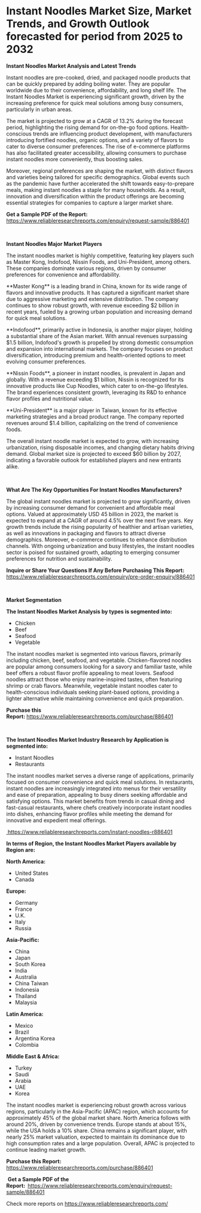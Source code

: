 <p><h1>Instant Noodles Market Size, Market Trends, and Growth Outlook forecasted for period from 2025 to 2032</h1></p><p><strong>Instant Noodles Market Analysis and Latest Trends</strong></p>
<p><p>Instant noodles are pre-cooked, dried, and packaged noodle products that can be quickly prepared by adding boiling water. They are popular worldwide due to their convenience, affordability, and long shelf life. The Instant Noodles Market is experiencing significant growth, driven by the increasing preference for quick meal solutions among busy consumers, particularly in urban areas. </p><p>The market is projected to grow at a CAGR of 13.2% during the forecast period, highlighting the rising demand for on-the-go food options. Health-conscious trends are influencing product development, with manufacturers introducing fortified noodles, organic options, and a variety of flavors to cater to diverse consumer preferences. The rise of e-commerce platforms has also facilitated greater accessibility, allowing consumers to purchase instant noodles more conveniently, thus boosting sales.</p><p>Moreover, regional preferences are shaping the market, with distinct flavors and varieties being tailored for specific demographics. Global events such as the pandemic have further accelerated the shift towards easy-to-prepare meals, making instant noodles a staple for many households. As a result, innovation and diversification within the product offerings are becoming essential strategies for companies to capture a larger market share.</p></p>
<p><strong>Get a Sample PDF of the Report:&nbsp;</strong> <a href="https://www.reliableresearchreports.com/enquiry/request-sample/886401?utm_campaign=2252&utm_medium=2&utm_source=Github&utm_content=ia&utm_term=14022025&utm_id=instant-noodles">https://www.reliableresearchreports.com/enquiry/request-sample/886401</a></p>
<p>&nbsp;</p>
<p><strong>Instant Noodles Major Market Players</strong></p>
<p><p>The instant noodles market is highly competitive, featuring key players such as Master Kong, Indofood, Nissin Foods, and Uni-President, among others. These companies dominate various regions, driven by consumer preferences for convenience and affordability.</p><p>**Master Kong** is a leading brand in China, known for its wide range of flavors and innovative products. It has captured a significant market share due to aggressive marketing and extensive distribution. The company continues to show robust growth, with revenue exceeding $2 billion in recent years, fueled by a growing urban population and increasing demand for quick meal solutions.</p><p>**Indofood**, primarily active in Indonesia, is another major player, holding a substantial share of the Asian market. With annual revenues surpassing $1.5 billion, Indofood's growth is propelled by strong domestic consumption and expansion into international markets. The company focuses on product diversification, introducing premium and health-oriented options to meet evolving consumer preferences.</p><p>**Nissin Foods**, a pioneer in instant noodles, is prevalent in Japan and globally. With a revenue exceeding $1 billion, Nissin is recognized for its innovative products like Cup Noodles, which cater to on-the-go lifestyles. The brand experiences consistent growth, leveraging its R&D to enhance flavor profiles and nutritional value.</p><p>**Uni-President** is a major player in Taiwan, known for its effective marketing strategies and a broad product range. The company reported revenues around $1.4 billion, capitalizing on the trend of convenience foods.</p><p>The overall instant noodle market is expected to grow, with increasing urbanization, rising disposable incomes, and changing dietary habits driving demand. Global market size is projected to exceed $60 billion by 2027, indicating a favorable outlook for established players and new entrants alike.</p></p>
<p>&nbsp;</p>
<p><strong>What Are The Key Opportunities For Instant Noodles Manufacturers?</strong></p>
<p><p>The global instant noodles market is projected to grow significantly, driven by increasing consumer demand for convenient and affordable meal options. Valued at approximately USD 45 billion in 2023, the market is expected to expand at a CAGR of around 4.5% over the next five years. Key growth trends include the rising popularity of healthier and artisan varieties, as well as innovations in packaging and flavors to attract diverse demographics. Moreover, e-commerce continues to enhance distribution channels. With ongoing urbanization and busy lifestyles, the instant noodles sector is poised for sustained growth, adapting to emerging consumer preferences for nutrition and sustainability.</p></p>
<p><strong>Inquire or Share Your Questions If Any Before Purchasing This Report:</strong> <a href="https://www.reliableresearchreports.com/enquiry/pre-order-enquiry/886401?utm_campaign=2252&utm_medium=2&utm_source=Github&utm_content=ia&utm_term=14022025&utm_id=instant-noodles">https://www.reliableresearchreports.com/enquiry/pre-order-enquiry/886401</a></p>
<p>&nbsp;</p>
<p><strong>Market Segmentation</strong></p>
<p><strong>The Instant Noodles Market Analysis by types is segmented into:</strong></p>
<p><ul><li>Chicken</li><li>Beef</li><li>Seafood</li><li>Vegetable</li></ul></p>
<p><p>The instant noodles market is segmented into various flavors, primarily including chicken, beef, seafood, and vegetable. Chicken-flavored noodles are popular among consumers looking for a savory and familiar taste, while beef offers a robust flavor profile appealing to meat lovers. Seafood noodles attract those who enjoy marine-inspired tastes, often featuring shrimp or crab flavors. Meanwhile, vegetable instant noodles cater to health-conscious individuals seeking plant-based options, providing a lighter alternative while maintaining convenience and quick preparation.</p></p>
<p><strong>Purchase this Report:&nbsp;</strong><a href="https://www.reliableresearchreports.com/purchase/886401?utm_campaign=2252&utm_medium=2&utm_source=Github&utm_content=ia&utm_term=14022025&utm_id=instant-noodles">https://www.reliableresearchreports.com/purchase/886401</a></p>
<p>&nbsp;</p>
<p><strong>The Instant Noodles Market Industry Research by Application is segmented into:</strong></p>
<p><ul><li>Instant Noodles</li><li>Restaurants</li></ul></p>
<p><p>The instant noodles market serves a diverse range of applications, primarily focused on consumer convenience and quick meal solutions. In restaurants, instant noodles are increasingly integrated into menus for their versatility and ease of preparation, appealing to busy diners seeking affordable and satisfying options. This market benefits from trends in casual dining and fast-casual restaurants, where chefs creatively incorporate instant noodles into dishes, enhancing flavor profiles while meeting the demand for innovative and expedient meal offerings.</p></p>
<p><a href="https://www.reliableresearchreports.com/instant-noodles-r886401?utm_campaign=2252&utm_medium=2&utm_source=Github&utm_content=ia&utm_term=14022025&utm_id=instant-noodles">&nbsp;https://www.reliableresearchreports.com/instant-noodles-r886401</a></p>
<p><strong>In terms of Region, the Instant Noodles Market Players available by Region are:</strong></p>
<p>
    <p> <strong> North America: </strong>
        <ul>
            <li>United States</li>
            <li>Canada</li>
        </ul>
        </p> 
    <p> <strong> Europe: </strong>
        <ul>
            <li>Germany</li>
            <li>France</li>
            <li>U.K.</li>
            <li>Italy</li>
            <li>Russia</li>
        </ul>
        </p> 
    <p> <strong> Asia-Pacific: </strong>
        <ul>
            <li>China</li>
            <li>Japan</li>
            <li>South Korea</li>
            <li>India</li>
            <li>Australia</li>
            <li>China Taiwan</li>
            <li>Indonesia</li>
            <li>Thailand</li>
            <li>Malaysia</li>
        </ul>
        </p> 
    <p> <strong> Latin America: </strong>
        <ul>
            <li>Mexico</li>
            <li>Brazil</li>
            <li>Argentina Korea</li>
            <li>Colombia</li>
        </ul>
        </p> 
    <p> <strong> Middle East & Africa: </strong>
        <ul>
            <li>Turkey</li>
            <li>Saudi</li>
            <li>Arabia</li>
            <li>UAE</li>
            <li>Korea</li>
        </ul>
    </p>
    </p>
<p><p>The instant noodles market is experiencing robust growth across various regions, particularly in the Asia-Pacific (APAC) region, which accounts for approximately 45% of the global market share. North America follows with around 20%, driven by convenience trends. Europe stands at about 15%, while the USA holds a 10% share. China remains a significant player, with nearly 25% market valuation, expected to maintain its dominance due to high consumption rates and a large population. Overall, APAC is projected to continue leading market growth.</p></p>
<p><strong>Purchase this Report: </strong><a href="https://www.reliableresearchreports.com/purchase/886401?utm_campaign=2252&utm_medium=2&utm_source=Github&utm_content=ia&utm_term=14022025&utm_id=instant-noodles">https://www.reliableresearchreports.com/purchase/886401</a></p>
<p>&nbsp;<strong>Get a Sample PDF of the Report:&nbsp;&nbsp;</strong><a href="https://www.reliableresearchreports.com/enquiry/request-sample/886401?utm_campaign=2252&utm_medium=2&utm_source=Github&utm_content=ia&utm_term=14022025&utm_id=instant-noodles">https://www.reliableresearchreports.com/enquiry/request-sample/886401</a></p>
<p><strong></strong></p>
<p>Check more reports on <a href="https://www.reliableresearchreports.com/?utm_campaign=2252&utm_medium=2&utm_source=Github&utm_content=ia&utm_term=14022025&utm_id=instant-noodles">https://www.reliableresearchreports.com/</a></p>